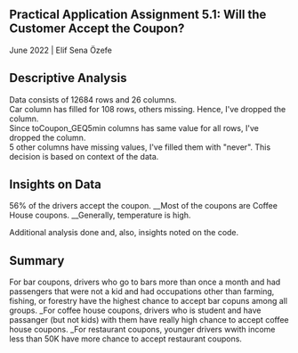 Practical Application Assignment 5.1: Will the Customer Accept the Coupon?
--
June 2022 | Elif Sena Özefe


Descriptive Analysis
--
Data consists of 12684 rows and 26 columns. </br>
Car column has filled for 108 rows, others missing. Hence, I've dropped the column. </br>
Since toCoupon_GEQ5min columns has same value for all rows, I've dropped the column. </br>
5 other columns have missing values, I've filled them with "never". This decision is based on context of the data.


Insights on Data
--
56% of the drivers accept the coupon.
__Most of the coupons are Coffee House coupons.
__Generally, temperature is high.

Additional analysis done and, also, insights noted on the code.


Summary
--
For bar coupons, drivers who go to bars more than once a month and had passengers that were not a kid and had occupations other than farming, fishing, or forestry have the highest chance to accept bar copuns among all groups.
_For coffee house coupons, drivers who is student and have passanger (but not kids) with them have really high chance to accept coffee house coupons.
_For restaurant coupons, younger drivers wwith income less than 50K have more chance to accept restaurant coupons.